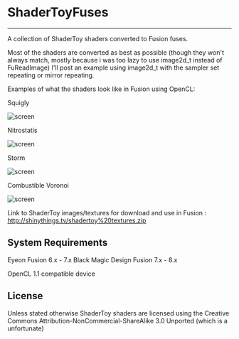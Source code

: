 # ShaderToyFuses
---------------
A collection of ShaderToy shaders converted to Fusion fuses.

Most of the shaders are converted as best as possible (though they won't always match, mostly because i was too lazy to use image2d_t instead of FuReadImage)
I'll post an example using image2d_t with the sampler set repeating or mirror repeating.

Examples of what the shaders look like in Fusion using OpenCL:

Squigly

![screen](http://i.imgur.com/3Hcy92R.gif)

Nitrostatis

![screen](http://i.imgur.com/ncTEfL4.gif)

Storm

![screen](http://i.imgur.com/C9kyTb6.gif)

Combustible Voronoi

![screen](http://i.imgur.com/X5F24kA.gif)


Link to ShaderToy images/textures for download and use in Fusion : http://shinythings.tv/shadertoy%20textures.zip

System Requirements
-------------------
Eyeon Fusion 6.x - 7.x
Black Magic Design Fusion 7.x - 8.x

OpenCL 1.1 compatible device

License
-------
Unless stated otherwise ShaderToy shaders are licensed using the Creative Commons Attribution-NonCommercial-ShareAlike 3.0 Unported (which is a unfortunate)
